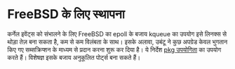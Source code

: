 [description]: # "Commands to install the Samizdat needed base programs on a FreeBSD server."
[keywords]: # "FreeBSD,Perl,PostgreSQL,pkg"

# FreeBSD के लिए स्थापना

कर्नेल इवेंट्स को संभालने के लिए FreeBSD का epoll के बजाय kqueue का उपयोग इसे लिनक्स से थोड़ा तेज़ बना सकता है,
कम से कम विलंबता के साथ।
इसके अलावा, उबंटू ने कुछ अपग्रेड केवल भुगतान किए गए सब्सक्रिप्शन के माध्यम से प्रदान करना शुरू कर दिया है।
ये निर्देश [pkg उपयोगिता](https://docs.freebsd.org/en/books/handbook/ports/#pkgng-intro) का उपयोग करते हैं।
विशेषज्ञ इसके बजाय अनुकूलित पोर्ट्स बना सकते हैं।